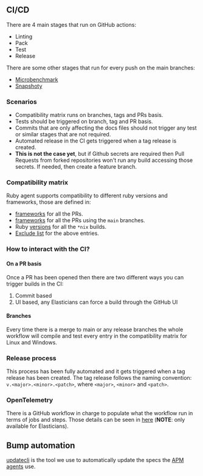 ## CI/CD

There are 4 main stages that run on GitHub actions:

* Linting
* Pack
* Test
* Release

There are some other stages that run for every push on the main branches:

* [Microbenchmark](./microbenchmark.yml)
* [Snapshoty](./snapshoty.yml)

### Scenarios

* Compatibility matrix runs on branches, tags and PRs basis.
* Tests should be triggered on branch, tag and PR basis.
* Commits that are only affecting the docs files should not trigger any test or similar stages that are not required.
* Automated release in the CI gets triggered when a tag release is created.
* **This is not the case yet**, but if Github secrets are required then Pull Requests from forked repositories won't run any build accessing those secrets. If needed, then create a feature branch.

### Compatibility matrix

Ruby agent supports compatibility to different ruby versions and frameworks, those are defined in:

* [frameworks](https://github.com/elastic/apm-agent-ruby/blob/main/.ci/framework.yml) for all the PRs.
* [frameworks](https://github.com/elastic/apm-agent-ruby/blob/main/.ci/.main_framework.yml) for all the PRs using the `main` branches.
* Ruby [versions](https://github.com/elastic/apm-agent-ruby/blob/main/.ci/.ruby.yml) for all the `*nix` builds.
* [Exclude list](https://github.com/elastic/apm-agent-ruby/blob/main/.ci/exclude.yml) for the above entries.

### How to interact with the CI?

#### On a PR basis

Once a PR has been opened then there are two different ways you can trigger builds in the CI:

1. Commit based
1. UI based, any Elasticians can force a build through the GitHub UI

#### Branches

Every time there is a merge to main or any release branches the whole workflow will compile and test every entry in the compatibility matrix for Linux and Windows.

### Release process

This process has been fully automated and it gets triggered when a tag release has been created.
The tag release follows the naming convention: `v.<major>.<minor>.<patch>`, where `<major>`, `<minor>` and `<patch>`.

### OpenTelemetry

There is a GitHub workflow in charge to populate what the workflow run in terms of jobs and steps. Those details can be seen in [here](https://ela.st/oblt-ci-cd-stats) (**NOTE**: only available for Elasticians).

## Bump automation

[updatecli](https://www.updatecli.io/) is the tool we use to automatically update the specs
the [APM agents](./updatecli.yml) use.
